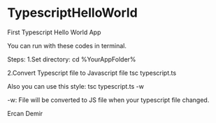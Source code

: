 # TypescriptHelloWorld
First Typescript Hello World App

You can run with these codes in terminal.

Steps:
1.Set directory:
  cd %YourAppFolder%

2.Convert Typescript file to Javascript file
  tsc typescript.ts

Also you can use this style: tsc typescript.ts -w

-w: File will be converted to JS file when your typescript file changed.


Ercan Demir
